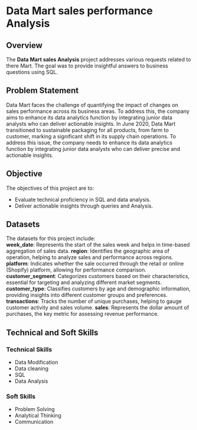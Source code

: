 # Data Mart sales performance Analysis

## Overview
The **Data Mart sales Analysis** project addresses various requests related to there Mart. The goal was to provide insightful answers to business questions using SQL.
## Problem Statement
Data Mart faces the challenge of quantifying the impact of changes on sales performance across its business areas. To address this, the company aims to enhance its data analytics function by integrating junior data analysts who can deliver actionable insights.
In June 2020, Data Mart transitioned to sustainable packaging for all products, from farm to customer, marking a significant shift in its supply chain operations. To address this issue, the company needs to enhance its data analytics function by integrating junior data analysts who can deliver precise and actionable insights.
## Objective
The objectives of this project are to:
- Evaluate technical proficiency in SQL and data analysis.
- Deliver actionable insights through queries and Analysis.
## Datasets
The datasets for this project include:<br>
**week_date**: Represents the start of the sales week and helps in time-based aggregation of sales data.
**region**: Identifies the geographic area of operation, helping to analyze sales and performance across regions.
**platform**: Indicates whether the sale occurred through the retail or online (Shopify) platform, allowing for performance comparison.
**customer_segment**: Categorizes customers based on their characteristics, essential for targeting and analyzing different market segments.
**customer_type**: Classifies customers by age and demographic information, providing insights into different customer groups and preferences.
**transactions**: Tracks the number of unique purchases, helping to gauge customer activity and sales volume.
**sales**: Represents the dollar amount of purchases, the key metric for assessing revenue performance.
## Technical and Soft Skills
### Technical Skills
- Data Modification
- Data cleaning
- SQL
- Data Analysis
### Soft Skills
- Problem Solving
- Analytical Thinking
- Communication
